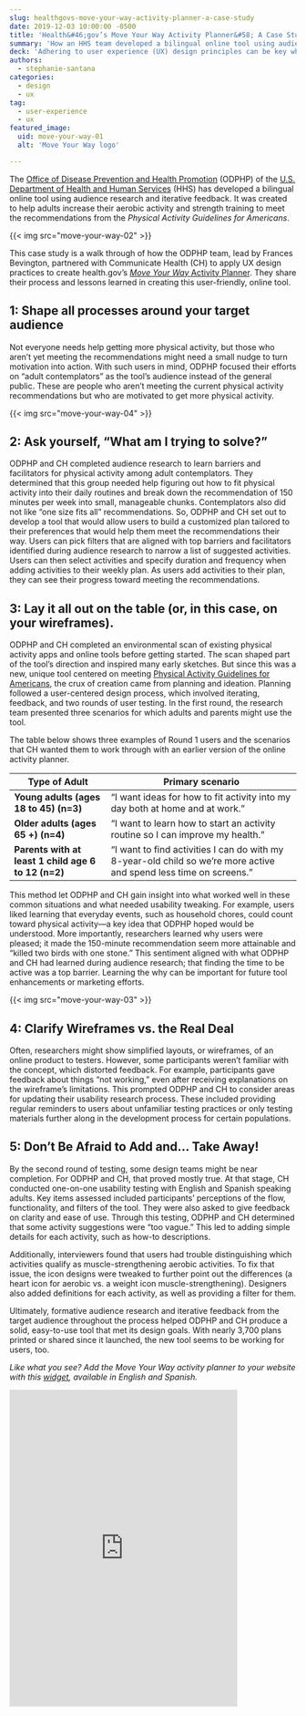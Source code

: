```yaml
---
slug: healthgovs-move-your-way-activity-planner-a-case-study
date: 2019-12-03 10:00:00 -0500
title: 'Health&#46;gov’s Move Your Way Activity Planner&#58; A Case Study'
summary: 'How an HHS team developed a bilingual online tool using audience research and iterative feedback to help adults increase their recommended aerobic activity and strength training.'
deck: 'Adhering to user experience (UX) design principles can be key when making public health tools.'
authors:
  - stephanie-santana
categories:
  - design
  - ux
tag:
  - user-experience
  - ux
featured_image:
  uid: move-your-way-01
  alt: 'Move Your Way logo'

---
```


The [Office of Disease Prevention and Health Promotion](https://www.health.gov/) (ODPHP) of the [U.S. Department of Health and Human Services](https://www.hhs.gov/) (HHS) has developed a bilingual online tool using audience research and iterative feedback. It was created to help adults increase their aerobic activity and strength training to meet the recommendations from the _Physical Activity Guidelines for Americans_.

{{< img src="move-your-way-02" >}}

This case study is a walk through of how the ODPHP team, lead by Frances Bevington, partnered with Communicate Health (CH) to apply UX design practices to create health.gov’s [_Move Your Way_ Activity Planner](https://www.health.gov/MoveYourWay/Activity-Planner/). They share their process and lessons learned in creating this user-friendly, online tool.

## 1: Shape all processes around your target audience

Not everyone needs help getting more physical activity, but those who aren’t yet meeting the recommendations might need a small nudge to turn motivation into action. With such users in mind, ODPHP focused their efforts on “adult contemplators” as the tool’s audience instead of the general public. These are people who aren’t meeting the current physical activity recommendations but who are motivated to get more physical activity.

{{< img src="move-your-way-04" >}}

## 2: Ask yourself, “What am I trying to solve?”

ODPHP and CH completed audience research to learn barriers and facilitators for physical activity among adult contemplators. They determined that this group needed help figuring out how to fit physical activity into their daily routines and break down the recommendation of 150 minutes per week into small, manageable chunks. Contemplators also did not like “one size fits all” recommendations. So, ODPHP and CH set out to develop a tool that would allow users to build a customized plan tailored to their preferences that would help them meet the recommendations their way. Users can pick filters that are aligned with top barriers and facilitators identified during audience research to narrow a list of suggested activities. Users can then select activities and specify duration and frequency when adding activities to their weekly plan. As users add activities to their plan, they can see their progress toward meeting the recommendations.

## 3: Lay it all out on the table (or, in this case, on your wireframes).

ODPHP and CH completed an environmental scan of existing physical activity apps and online tools before getting started. The scan shaped part of the tool’s direction and inspired many early sketches. But since this was a new, unique tool centered on meeting [Physical Activity Guidelines for Americans](https://health.gov/paguidelines/), the crux of creation came from planning and ideation. Planning followed a user-centered design process, which involved iterating, feedback, and two rounds of user testing. In the first round, the research team presented three scenarios for which adults and parents might use the tool.

The table below shows three examples of Round 1 users and the scenarios that CH wanted them to work through with an earlier version of the online activity planner.

| **Type of Adult**                                   | **Primary scenario**                                                                                               |
|-----------------------------------------------------|--------------------------------------------------------------------------------------------------------------------|
| **Young adults (ages 18 to 45) (n=3)**              | “I want ideas for how to fit activity into my day both at home and at work.”                                       |
| **Older adults (ages 65 +) (n=4)**                  | “I want to learn how to start an activity routine so I can improve my health.”                                     |
| **Parents with at least 1 child age 6 to 12 (n=2)** | “I want to find activities I can do with my 8-year-old child so we’re more active and spend less time on screens.” |

This method let ODPHP and CH gain insight into what worked well in these common situations and what needed usability tweaking. For example, users liked learning that everyday events, such as household chores, could count toward physical activity—a key idea that ODPHP hoped would be understood. More importantly, researchers learned why users were pleased; it made the 150-minute recommendation seem more attainable and “killed two birds with one stone.” This sentiment aligned with what ODPHP and CH had learned during audience research; that finding the time to be active was a top barrier. Learning the why can be important for future tool enhancements or marketing efforts.

{{< img src="move-your-way-03" >}}

## 4: Clarify Wireframes vs. the Real Deal

Often, researchers might show simplified layouts, or wireframes, of an online product to testers. However, some participants weren’t familiar with the concept, which distorted feedback. For example, participants gave feedback about things “not working,” even after receiving explanations on the wireframe’s limitations. This prompted ODPHP and CH to consider areas for updating their usability research process. These included providing regular reminders to users about unfamiliar testing practices or only testing materials further along in the development process for certain populations.

## 5: Don’t Be Afraid to Add and… Take Away!

By the second round of testing, some design teams might be near completion. For ODPHP and CH, that proved mostly true. At that stage, CH conducted one-on-one usability testing with English and Spanish speaking adults. Key items assessed included participants’ perceptions of the flow, functionality, and filters of the tool. They were also asked to give feedback on clarity and ease of use. Through this testing, ODPHP and CH determined that some activity suggestions were “too vague.” This led to adding simple details for each activity, such as how-to descriptions.

Additionally, interviewers found that users had trouble distinguishing which activities qualify as muscle-strengthening aerobic activities. To fix that issue, the icon designs were tweaked to further point out the differences (a heart icon for aerobic vs. a weight icon muscle-strengthening). Designers also added definitions for each activity, as well as providing a filter for them.

Ultimately, formative audience research and iterative feedback from the target audience throughout the process helped ODPHP and CH produce a solid, easy-to-use tool that met its design goals. With nearly 3,700 plans printed or shared since it launched, the new tool seems to be working for users, too.

_Like what you see? Add the Move Your Way activity planner to your website with this [widget](https://health.gov/paguidelines/moveyourway/#badges-widgets), available in English and Spanish._

<iframe frameborder="0" width="400" height="556" id="mywwidget" marginheight="0" marginwidth="0" name="mywwidget" scrolling="no" src="https://health.gov/MoveYourWay/widget/" title="health.gov MoveYourWay"></iframe>
